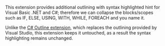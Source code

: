 This extension provides additional outlining with syntax highlighted hint for Visual Basic .NET and C#; therefore we can collapse the blocks/scopes such as IF, ELSE, USING, WITH, WHILE, FOREACH and you name it.

Unlike the [C# Outline extension](https://visualstudiogallery.msdn.microsoft.com/9390e08c-d0aa-42f1-b3d2-5134aabf3b9a), which replaces the outlining provided by Visual Studio, this extension keeps it untouched, as a result the syntax highlighting remains unchanged.

